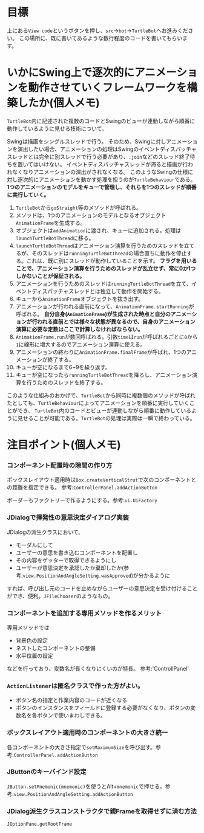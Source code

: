 # 目標
上にある`View code`というボタンを押し、`src`→`bot`→`TurtleBot`へお進みください。
この場所に、既に書いてあるような数行程度のコードを書いてもらいます。

# いかにSwing上で逐次的にアニメーションを動作させていくフレームワークを構築したか(個人メモ)
`TurtleBot`内に記述された複数のコードとSwingのビューが連動しながら順番に動作しているように見せる技術について。

Swingは描画をシングルスレッドで行う。
そのため、Swingに対しアニメーションを演出したい場合、アニメーションの処理はSwingのイベントディスパッチャスレッドとは完全に別スレッドで行う必要があり、`.join`などのスレッド終了待ちを置いてはいけない。
イベントディスパッチャスレッドが滞ると描画が行われなくなりアニメーションの演出がされなくなる。
このようなSwingの仕様に対し逐次的にアニメーションを動かす処理を担うのが`TurtleBehaviour`である。
**1つのアニメーションのモデルをキューで管理し、それらを1つのスレッドが順番に実行していく。**

1. `TurtleBot`から`goStraight`等のメソッドが呼ばれる。
2. メソッドは、1つのアニメーションのモデルとなるオブジェクト`AnimationFrame`を生成する。
3. オブジェクトは`addAnimation`に渡され、キューに追加される。処理は`launchTurtleBotThread`に移る。
4. `launchTurtleBotThread`はアニメーション演算を行うためのスレッドを立てるが、そのスレッドは`runningTurtleBotThread`の場合直ちに動作を停止する。これは、既に別にスレッドが動作していることを示す。
**フラグを用いることで、アニメーション演算を行うためのスレッドが乱立せず、常に0か1つしかないことが保証される。**
5. アニメーションを行うためのスレッドは`runningTurtleBotThread`を立て、イベントディスパッチャスレッドとは独立して動作を開始する。
6. キューから`AnimationFrame`オブジェクトを抜き出す。
7. アニメーションが行われる直前になって、`AnimationFrame.startRunning`が呼ばれる。
**自分自身(`AnimationFrame`)が生成された時点と自分のアニメーションが行われる直前とでは様々な状態が異なるので、自身のアニメーション演算に必要な定数はここで計算しなければならない。**
8. `AnimationFrame.run`が数回呼ばれる。引数`time`は`run`が呼ばれるごとに`0`から`1`に線形に増大するのでアニメーション演算に使える。
9. アニメーションの終わりに`AnimationFrame.finalFrame`が呼ばれ、1つのアニメーションが終了する。
10. キューが空になるまで6~9を繰り返す。
11. キューが空になったら`runningTurtleBotThread`を降ろし、アニメーション演算を行うためのスレッドを終了する。

このような仕組みのおかげで、`TurtleBot`から同時に複数個のメソッドが呼ばれたとしても、`TurtleBehaviour`によってアニメーションを順番に実行していくことができ、
`TurtleBot`内のコードとビューが連動しながら順番に動作しているように見せることが可能である。`TurtleBot`の処理は実際は一瞬で終わっている。

# 注目ポイント(個人メモ)
### コンポーネント配置時の隙間の作り方
ボックスレイアウト適用時は`Box.createVerticalStrut`で次のコンポーネントとの距離を指定できる。
参考:`ControllerPanel.addActionButton`

ボーダーもファクトリーで作るようにする。参考:`ui.UiFactory`

### JDialogで揮発性の意思決定ダイアログ実装
JDialogの派生クラスにおいて、
* モーダルにして
* ユーザーの意思を書き込むコンポーネントを配置し
* その内容をゲッターで取得できるようにし
* ユーザーが意思決定を承認したか棄却したか(参考:`view.PositionAndAngleSetting.wasApproved`)が分かるように

すれば、呼び出し元のコードを止めながらユーザーの意思決定を受け付けることができ、便利。`JFileChooser`のようなもの。

### コンポーネントを追加する専用メソッドを作るメリット
専用メソッドでは
* 背景色の設定
* ネストしたコンポーネントの整備
* 水平位置の設定

などを行っており、変数名が長くなりにくいのが特長。
参考:'ControllPanel'

### `ActionListener`は匿名クラスで作った方がよい。
* ボタン名の指定と作業内容のコードが近くなる
* ボタンのインスタンスをフィールドに登録する必要がなくなり、ボタンの変数名を各ボタンで使いまわしできる。

### ボックスレイアウト適用時のコンポーネントの大きさ統一
各コンポーネントの大きさ指定で`setMaximumSize`を呼び出す。参考:`ControllerPanel.addActionButton`

### JButtonのキーバインド設定
`JButton.setMnemonic(mnemonic)`を使うとAlt+`mnemonic`で押せる。参考:`view.PositionAndAngleSetting.addActionButton`

### JDialog派生クラスコンストラクタで親Frameを取得せずに済む方法
`JOptionPane.getRootFrame`